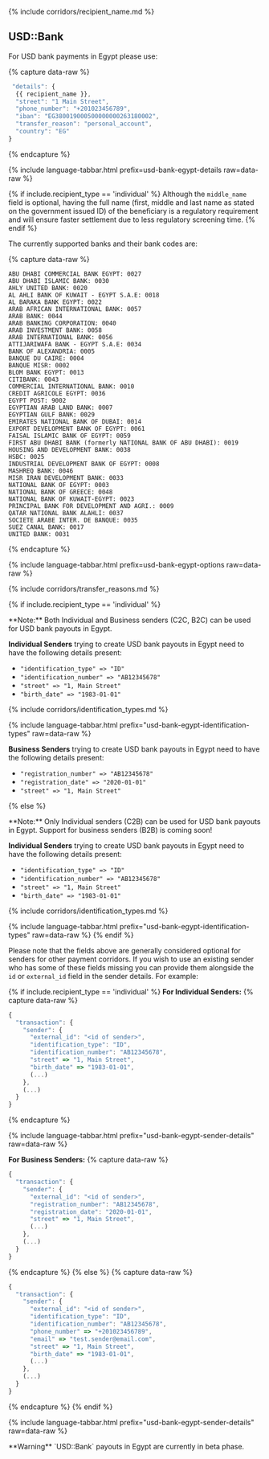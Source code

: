 {% include corridors/recipient_name.md %}

## USD::Bank

For USD bank payments in Egypt please use:

{% capture data-raw %}
```javascript
 "details": {
  {{ recipient_name }},
  "street": "1 Main Street",
  "phone_number": "+201023456789",
  "iban": "EG380019000500000000263180002",
  "transfer_reason": "personal_account",
  "country": "EG"
}
```
{% endcapture %}

{% include language-tabbar.html prefix=usd-bank-egypt-details  raw=data-raw %}

{% if include.recipient_type == 'individual' %}
Although the `middle_name` field is optional, having the full name (first, middle and last name as stated on the government issued ID) of the beneficiary is a regulatory requirement and will ensure faster settlement due to less regulatory screening time.
{% endif %}

The currently supported banks and their bank codes are:

{% capture data-raw %}
```
ABU DHABI COMMERCIAL BANK EGYPT: 0027
ABU DHABI ISLAMIC BANK: 0030
AHLY UNITED BANK: 0020
AL AHLI BANK OF KUWAIT - EGYPT S.A.E: 0018
AL BARAKA BANK EGYPT: 0022
ARAB AFRICAN INTERNATIONAL BANK: 0057
ARAB BANK: 0044
ARAB BANKING CORPORATION: 0040
ARAB INVESTMENT BANK: 0058
ARAB INTERNATIONAL BANK: 0056
ATTIJARIWAFA BANK - EGYPT S.A.E: 0034
BANK OF ALEXANDRIA: 0005
BANQUE DU CAIRE: 0004
BANQUE MISR: 0002
BLOM BANK EGYPT: 0013
CITIBANK: 0043
COMMERCIAL INTERNATIONAL BANK: 0010
CREDIT AGRICOLE EGYPT: 0036
EGYPT POST: 9002
EGYPTIAN ARAB LAND BANK: 0007
EGYPTIAN GULF BANK: 0029
EMIRATES NATIONAL BANK OF DUBAI: 0014
EXPORT DEVELOPMENT BANK OF EGYPT: 0061
FAISAL ISLAMIC BANK OF EGYPT: 0059
FIRST ABU DHABI BANK (formerly NATIONAL BANK OF ABU DHABI): 0019
HOUSING AND DEVELOPMENT BANK: 0038
HSBC: 0025
INDUSTRIAL DEVELOPMENT BANK OF EGYPT: 0008
MASHREQ BANK: 0046
MISR IRAN DEVELOPMENT BANK: 0033
NATIONAL BANK OF EGYPT: 0003
NATIONAL BANK OF GREECE: 0048
NATIONAL BANK OF KUWAIT-EGYPT: 0023
PRINCIPAL BANK FOR DEVELOPMENT AND AGRI.: 0009
QATAR NATIONAL BANK ALAHLI: 0037
SOCIETE ARABE INTER. DE BANQUE: 0035
SUEZ CANAL BANK: 0017
UNITED BANK: 0031
```
{% endcapture %}

{% include language-tabbar.html prefix=usd-bank-egypt-options  raw=data-raw %}

{% include corridors/transfer_reasons.md %}

{% if include.recipient_type == 'individual' %}
  <div class="alert alert-info" markdown="1">
  **Note:** Both Individual and Business senders (C2C, B2C) can be used for USD bank payouts in Egypt.
  </div>

  **Individual Senders** trying to create USD bank payouts in Egypt need to have the following details present:
  - `"identification_type" => "ID"`
  - `"identification_number" => "AB12345678"`
  - `"street" => "1, Main Street"`
  - `"birth_date" => "1983-01-01"`

  {% include corridors/identification_types.md %}

  {% include language-tabbar.html prefix="usd-bank-egypt-identification-types" raw=data-raw %}

  **Business Senders** trying to create USD bank payouts in Egypt need to have the following details present:
  - `"registration_number" => "AB12345678"`
  - `"registration_date" => "2020-01-01"`
  - `"street" => "1, Main Street"`

{% else %}
  <div class="alert alert-info" markdown="1">
  **Note:** Only Individual senders (C2B) can be used for USD bank payouts in Egypt. Support for business senders (B2B) is coming soon!
  </div>

  **Individual Senders** trying to create USD bank payouts in Egypt need to have the following details present:
  - `"identification_type" => "ID"`
  - `"identification_number" => "AB12345678"`
  - `"street" => "1, Main Street"`
  - `"birth_date" => "1983-01-01"`

  {% include corridors/identification_types.md %}

  {% include language-tabbar.html prefix="usd-bank-egypt-identification-types" raw=data-raw %}
{% endif %}

Please note that the fields above are generally considered optional for senders for other payment corridors. If you wish to use an existing sender who has some of these fields missing you can provide them alongside the `id` or `external_id` field in the sender details. For example:

{% if include.recipient_type == 'individual' %}
  **For Individual Senders:**
  {% capture data-raw %}
  ```javascript
  {
    "transaction": {
      "sender": {
        "external_id": "<id of sender>",
        "identification_type": "ID",
        "identification_number": "AB12345678",
        "street" => "1, Main Street",
        "birth_date" => "1983-01-01",
        (...)
      },
      (...)
    }
  }
  ```
  {% endcapture %}

  {% include language-tabbar.html prefix="usd-bank-egypt-sender-details" raw=data-raw %}

  **For Business Senders:**
  {% capture data-raw %}
  ```javascript
  {
    "transaction": {
      "sender": {
        "external_id": "<id of sender>",
        "registration_number": "AB12345678",
        "registration_date": "2020-01-01",
        "street" => "1, Main Street",
        (...)
      },
      (...)
    }
  }
  ```
  {% endcapture %}
{% else %}
  {% capture data-raw %}
  ```javascript
  {
    "transaction": {
      "sender": {
        "external_id": "<id of sender>",
        "identification_type": "ID",
        "identification_number": "AB12345678",
        "phone_number" => "+201023456789",
        "email" => "test.sender@email.com",
        "street" => "1, Main Street",
        "birth_date" => "1983-01-01",
        (...)
      },
      (...)
    }
  }
  ```
  {% endcapture %}
{% endif %}

{% include language-tabbar.html prefix="usd-bank-egypt-sender-details" raw=data-raw %}

<div class="alert alert-warning" markdown="1">
**Warning** `USD::Bank` payouts in Egypt are currently in beta phase.
</div>
